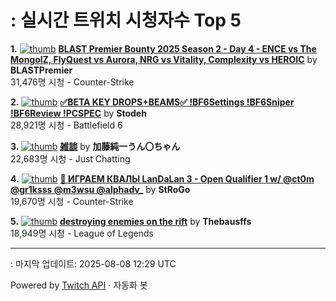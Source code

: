 # : 실시간 트위치 시청자수 Top 5

**1.** [![thumb](https://static-cdn.jtvnw.net/previews-ttv/live_user_blastpremier-320x180.jpg)](https://twitch.tv/BLASTPremier)
**[BLAST Premier Bounty 2025 Season 2 - Day 4 - ENCE vs The MongolZ, FlyQuest vs Aurora, NRG vs Vitality, Complexity vs HEROIC](https://twitch.tv/BLASTPremier)** by **BLASTPremier**<br>31,476명 시청  - Counter-Strike

**2.** [![thumb](https://static-cdn.jtvnw.net/previews-ttv/live_user_stodeh-320x180.jpg)](https://twitch.tv/Stodeh)
**[✅BETA KEY DROPS+BEAMS✅ !BF6Settings !BF6Sniper !BF6Review !PCSPEC](https://twitch.tv/Stodeh)** by **Stodeh**<br>28,921명 시청  - Battlefield 6

**3.** [![thumb](https://static-cdn.jtvnw.net/previews-ttv/live_user_kato_junichi0817-320x180.jpg)](https://twitch.tv/加藤純一うん〇ちゃん)
**[雑談](https://twitch.tv/加藤純一うん〇ちゃん)** by **加藤純一うん〇ちゃん**<br>22,683명 시청  - Just Chatting

**4.** [![thumb](https://static-cdn.jtvnw.net/previews-ttv/live_user_strogo-320x180.jpg)](https://twitch.tv/StRoGo)
**[🔴 ИГРАЕМ КВАЛЫ LanDaLan 3 - Open Qualifier 1 w/ @ct0m @gr1ksss @m3wsu @alphadv_](https://twitch.tv/StRoGo)** by **StRoGo**<br>19,670명 시청  - Counter-Strike

**5.** [![thumb](https://static-cdn.jtvnw.net/previews-ttv/live_user_thebausffs-320x180.jpg)](https://twitch.tv/Thebausffs)
**[destroying enemies on the rift](https://twitch.tv/Thebausffs)** by **Thebausffs**<br>18,949명 시청  - League of Legends


---
: 마지막 업데이트: 2025-08-08 12:29 UTC

Powered by [Twitch API](https://dev.twitch.tv/docs/api/reference) · 자동화 봇